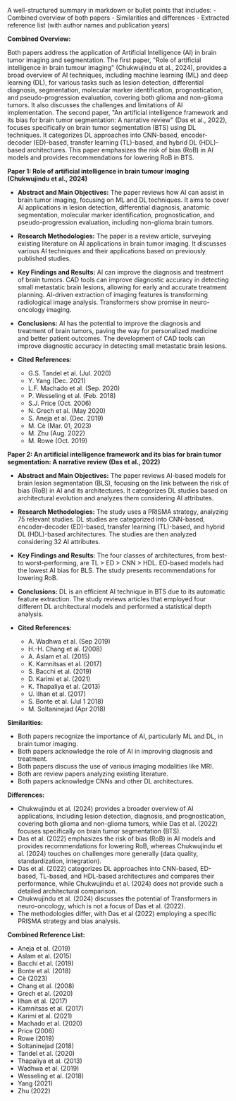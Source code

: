 A well-structured summary in markdown or bullet points that includes: - Combined overview of both papers - Similarities and differences - Extracted reference list (with author names and publication years)

**Combined Overview:**

Both papers address the application of Artificial Intelligence (AI) in brain tumor imaging and segmentation. The first paper, "Role of artificial intelligence in brain tumour imaging" (Chukwujindu et al., 2024), provides a broad overview of AI techniques, including machine learning (ML) and deep learning (DL), for various tasks such as lesion detection, differential diagnosis, segmentation, molecular marker identification, prognostication, and pseudo-progression evaluation, covering both glioma and non-glioma tumors. It also discusses the challenges and limitations of AI implementation. The second paper, "An artificial intelligence framework and its bias for brain tumor segmentation: A narrative review" (Das et al., 2022), focuses specifically on brain tumor segmentation (BTS) using DL techniques. It categorizes DL approaches into CNN-based, encoder-decoder (ED)-based, transfer learning (TL)-based, and hybrid DL (HDL)-based architectures. This paper emphasizes the risk of bias (RoB) in AI models and provides recommendations for lowering RoB in BTS.

**Paper 1: Role of artificial intelligence in brain tumour imaging (Chukwujindu et al., 2024)**

*   **Abstract and Main Objectives:** The paper reviews how AI can assist in brain tumor imaging, focusing on ML and DL techniques. It aims to cover AI applications in lesion detection, differential diagnosis, anatomic segmentation, molecular marker identification, prognostication, and pseudo-progression evaluation, including non-glioma brain tumors.

*   **Research Methodologies:** The paper is a review article, surveying existing literature on AI applications in brain tumor imaging. It discusses various AI techniques and their applications based on previously published studies.

*   **Key Findings and Results:** AI can improve the diagnosis and treatment of brain tumors. CAD tools can improve diagnostic accuracy in detecting small metastatic brain lesions, allowing for early and accurate treatment planning. AI-driven extraction of imaging features is transforming radiological image analysis. Transformers show promise in neuro-oncology imaging.

*   **Conclusions:** AI has the potential to improve the diagnosis and treatment of brain tumors, paving the way for personalized medicine and better patient outcomes. The development of CAD tools can improve diagnostic accuracy in detecting small metastatic brain lesions.

*   **Cited References:**

    *   G.S. Tandel et al. (Jul. 2020)
    *   Y. Yang (Dec. 2021)
    *   L.F. Machado et al. (Sep. 2020)
    *   P. Wesseling et al. (Feb. 2018)
    *   S.J. Price (Oct. 2006)
    *   N. Grech et al. (May 2020)
    *   S. Aneja et al. (Dec. 2019)
    *   M. Cè (Mar. 01, 2023)
    *   M. Zhu (Aug. 2022)
    *   M. Rowe (Oct. 2019)

**Paper 2: An artificial intelligence framework and its bias for brain tumor segmentation: A narrative review (Das et al., 2022)**

*   **Abstract and Main Objectives:** The paper reviews AI-based models for brain lesion segmentation (BLS), focusing on the link between the risk of bias (RoB) in AI and its architectures. It categorizes DL studies based on architectural evolution and analyzes them considering AI attributes.

*   **Research Methodologies:** The study uses a PRISMA strategy, analyzing 75 relevant studies. DL studies are categorized into CNN-based, encoder-decoder (ED)-based, transfer learning (TL)-based, and hybrid DL (HDL)-based architectures. The studies are then analyzed considering 32 AI attributes.

*   **Key Findings and Results:** The four classes of architectures, from best-to worst-performing, are TL > ED > CNN > HDL. ED-based models had the lowest AI bias for BLS. The study presents recommendations for lowering RoB.

*   **Conclusions:** DL is an efficient AI technique in BTS due to its automatic feature extraction. The study reviews articles that employed four different DL architectural models and performed a statistical depth analysis.

*   **Cited References:**

    *   A. Wadhwa et al. (Sep 2019)
    *   H.-H. Chang et al. (2008)
    *   A. Aslam et al. (2015)
    *   K. Kamnitsas et al. (2017)
    *   S. Bacchi et al. (2019)
    *   D. Karimi et al. (2021)
    *   K. Thapaliya et al. (2013)
    *   U. Ilhan et al. (2017)
    *   S. Bonte et al. (Jul 1 2018)
    *   M. Soltaninejad (Apr 2018)

**Similarities:**

*   Both papers recognize the importance of AI, particularly ML and DL, in brain tumor imaging.
*   Both papers acknowledge the role of AI in improving diagnosis and treatment.
*   Both papers discuss the use of various imaging modalities like MRI.
*   Both are review papers analyzing existing literature.
*   Both papers acknowledge CNNs and other DL architectures.

**Differences:**

*   Chukwujindu et al. (2024) provides a broader overview of AI applications, including lesion detection, diagnosis, and prognostication, covering both glioma and non-glioma tumors, while Das et al. (2022) focuses specifically on brain tumor segmentation (BTS).
*   Das et al. (2022) emphasizes the risk of bias (RoB) in AI models and provides recommendations for lowering RoB, whereas Chukwujindu et al. (2024) touches on challenges more generally (data quality, standardization, integration).
*   Das et al. (2022) categorizes DL approaches into CNN-based, ED-based, TL-based, and HDL-based architectures and compares their performance, while Chukwujindu et al. (2024) does not provide such a detailed architectural comparison.
*   Chukwujindu et al. (2024) discusses the potential of Transformers in neuro-oncology, which is not a focus of Das et al. (2022).
*   The methodologies differ, with Das et al (2022) employing a specific PRISMA strategy and bias analysis.

**Combined Reference List:**

*   Aneja et al. (2019)
*   Aslam et al. (2015)
*   Bacchi et al. (2019)
*   Bonte et al. (2018)
*   Cè (2023)
*   Chang et al. (2008)
*   Grech et al. (2020)
*   Ilhan et al. (2017)
*   Kamnitsas et al. (2017)
*   Karimi et al. (2021)
*   Machado et al. (2020)
*   Price (2006)
*   Rowe (2019)
*   Soltaninejad (2018)
*   Tandel et al. (2020)
*   Thapaliya et al. (2013)
*   Wadhwa et al. (2019)
*   Wesseling et al. (2018)
*   Yang (2021)
*   Zhu (2022)